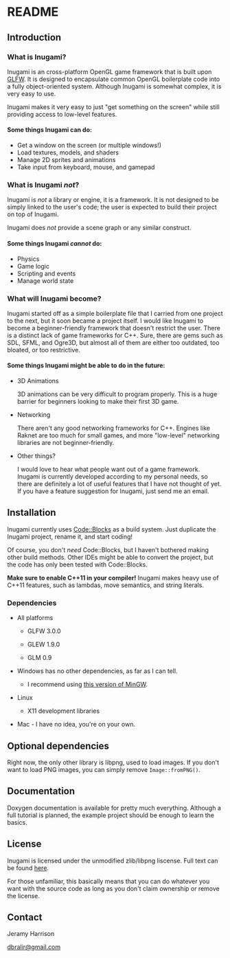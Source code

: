 # README

## Introduction

### What is Inugami?

Inugami is an cross-platform OpenGL game framework that is built upon [GLFW](http://www.glfw.org/).
It is designed to encapsulate common OpenGL boilerplate code into a fully object-oriented system.
Although Inugami is somewhat complex, it is very easy to use.

Inugami makes it very easy to just "get something on the screen" while
still providing access to low-level features.

#### Some things Inugami can do:

  - Get a window on the screen (or multiple windows!)
  - Load textures, models, and shaders
  - Manage 2D sprites and animations
  - Take input from keyboard, mouse, and gamepad

### What is Inugami *not*?

Inugami is *not* a library or engine, it is a framework.
It is not designed to be simply linked to the user's code;
the user is expected to build their project on top of Inugami.

Inugami does *not* provide a scene graph or any similar construct.


#### Some things Inugami *cannot* do:

  - Physics
  - Game logic
  - Scripting and events
  - Manage world state

### What will Inugami become?

Inugami started off as a simple boilerplate file that I carried from one project to the next,
but it soon became a project itself. I would like Inugami to become a beginner-friendly
framework that doesn't restrict the user. There is a distinct lack of game frameworks for C++.
Sure, there are gems such as SDL, SFML, and Ogre3D, but almost all of them are either too outdated,
too bloated, or too restrictive.

#### Some things Inugami might be able to do in the future:

  - 3D Animations
  
    3D animations can be very difficult to program properly.
    This is a huge barrier for beginners looking to make their first 3D game.
    
  - Networking
    
    There aren't any good networking frameworks for C++.
    Engines like Raknet are too much for small games,
    and more "low-level" networking libraries are not beginner-friendly.
  
  - Other things?
  
    I would love to hear what people want out of a game framework.
    Inugami is currently developed according to my personal needs,
    so there are definitely a lot of useful features that I have not thought of yet.
    If you have a feature suggestion for Inugami, just send me an email.

## Installation

Inugami currently uses [Code::Blocks](http://www.codeblocks.org/) as a build system.
Just duplicate the Inugami project, rename it, and start coding!

Of course, you don't *need* Code::Blocks,
but I haven't bothered making other build methods.
Other IDEs might be able to convert the project,
but the code has only been tested with Code::Blocks.

**Make sure to enable C++11 in your compiler!**
Inugami makes heavy use of C++11 features,
such as lambdas, move semantics, and string literals.

### Dependencies

  - All platforms
  
      - GLFW 3.0.0
      
      - GLEW 1.9.0
      
      - GLM 0.9
      
  - Windows has no other dependencies, as far as I can tell.
  
      - I recommend using [this version of MinGW](http://nuwen.net/mingw.html).
  
  - Linux
  
      - X11 development libraries
      
  - Mac - I have no idea, you're on your own.

## Optional dependencies

Right now, the only other library is libpng, used to load images.
If you don't want to load PNG images, you can simply remove `Image::fromPNG()`.

## Documentation

Doxygen documentation is available for pretty much everything.
Although a full tutorial is planned,
the example project should be enough to learn the basics.

## License

Inugami is licensed under the unmodified zlib/libpng liscense. Full text can be
found [here](http://opensource.org/licenses/zlib-license.php).

For those unfamiliar, this basically means that you can do whatever you want
with the source code as long as you don't claim ownership or remove the
license.

## Contact

Jeramy Harrison

dbralir@gmail.com

